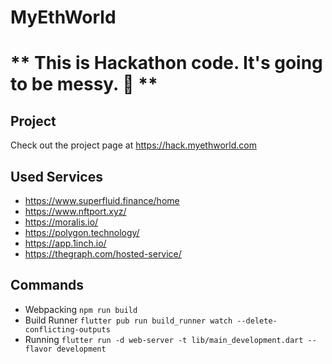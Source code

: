 # MyEthWorld

# ** This is Hackathon code. It's going to be messy. 😬 **

## Project
Check out the project page at https://hack.myethworld.com

## Used Services
* https://www.superfluid.finance/home
* https://www.nftport.xyz/
* https://moralis.io/
* https://polygon.technology/
* https://app.1inch.io/
* https://thegraph.com/hosted-service/

## Commands
* Webpacking `npm run build`
* Build Runner `flutter pub run build_runner watch --delete-conflicting-outputs`
* Running `flutter run -d web-server -t lib/main_development.dart --flavor development`